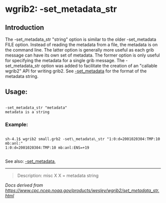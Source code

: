 # wgrib2: -set_metadata_str

## Introduction

The -set_metadata_str "string" option is similar to the
older -set_metadata FILE option. Instead of reading
the metadata from a file, the metadata is on the command line. The latter
option is generally more useful as each grib message can have its own
set of metadata. The former option is only useful for specifying the metadata
for a single grib message. The -set_metadata_str option
was added to facilitate the creation of an "callable wgrib2" API for writing grib2.
See [-set_metadata](./set_metadata.html) for the format of the metadata string.

## Usage:

```

-set_metadata_str "metadata"
metadata is a string

```

### Example:

```

sh-4.1$ wgrib2 small.grb2 -set\_metadata\_str "1:0:d=2001020304:TMP:10 mb:anl:"
1:0:d=2001020304:TMP:10 mb:anl:ENS=+19


```

See also:
[-set_metadata](./set_metadata.html),

---

> Description: misc X X = metadata string

_Docs derived from <https://www.cpc.ncep.noaa.gov/products/wesley/wgrib2/set_metadata_str.html>_

